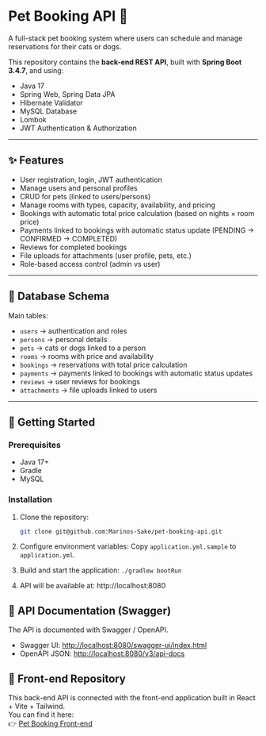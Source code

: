 # Pet Booking API 🐾

A full-stack pet booking system where users can schedule and manage reservations for their cats or dogs.

This repository contains the **back-end REST API**, built with **Spring Boot 3.4.7**, and using:

- Java 17
- Spring Web, Spring Data JPA
- Hibernate Validator
- MySQL Database
- Lombok
- JWT Authentication & Authorization

---

## ✨ Features

- User registration, login, JWT authentication
- Manage users and personal profiles
- CRUD for pets (linked to users/persons)
- Manage rooms with types, capacity, availability, and pricing
- Bookings with automatic total price calculation (based on nights × room price)
- Payments linked to bookings with automatic status update (PENDING → CONFIRMED → COMPLETED)
- Reviews for completed bookings
- File uploads for attachments (user profile, pets, etc.)
- Role-based access control (admin vs user)

---

## 📂 Database Schema

Main tables:

- `users` → authentication and roles
- `persons` → personal details
- `pets` → cats or dogs linked to a person
- `rooms` → rooms with price and availability
- `bookings` → reservations with total price calculation
- `payments` → payments linked to bookings with automatic status updates
- `reviews` → user reviews for bookings
- `attachments` → file uploads linked to users

---

## 🚀 Getting Started

### Prerequisites
- Java 17+
- Gradle
- MySQL

### Installation

1. Clone the repository:
   ```bash
   git clone git@github.com:Marinos-Sake/pet-booking-api.git

2. Configure environment variables:
   Copy `application.yml.sample` to `application.yml`.

3. Build and start the application:
   `./gradlew bootRun`

4. API will be available at:
   http://localhost:8080


## 📘 API Documentation (Swagger)

The API is documented with Swagger / OpenAPI.

- Swagger UI: [http://localhost:8080/swagger-ui/index.html](http://localhost:8080/swagger-ui/index.html)
- OpenAPI JSON: [http://localhost:8080/v3/api-docs](http://localhost:8080/v3/api-docs)


## 🔗 Front-end Repository

This back-end API is connected with the front-end application built in React + Vite + Tailwind.  
You can find it here:  
👉 [Pet Booking Front-end](https://github.com/Marinos-Sake/pet-booking-frontend)




